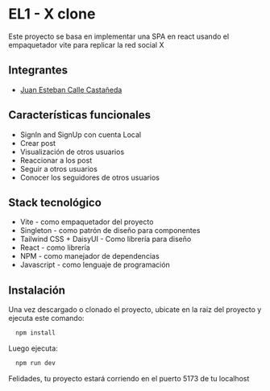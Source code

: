 
# EL1 - X clone

Este proyecto se basa en implementar una SPA en react usando el empaquetador vite para replicar la red social X




## Integrantes

- [Juan Esteban Calle Castañeda](https://github.com/Esteban31)


## Características funcionales

- SignIn and SignUp con cuenta Local
- Crear post
- Visualización de otros usuarios
- Reaccionar a los post
- Seguir a otros usuarios
- Conocer los seguidores de otros usuarios


## Stack tecnológico

- Vite - como empaquetador del proyecto
- Singleton - como patrón de diseño para componentes
- Tailwind CSS + DaisyUI - Como librería para diseño
- React - como librería
- NPM - como manejador de dependencias
- Javascript - como lenguaje de programación 


## Instalación

Una vez descargado o clonado el proyecto, ubicate en la raiz del proyecto y ejecuta este comando:

```bash
  npm install
```

Luego ejecuta:

```bash
  npm run dev
```

Felidades, tu proyecto estará corriendo en el puerto 5173 de tu localhost


    
